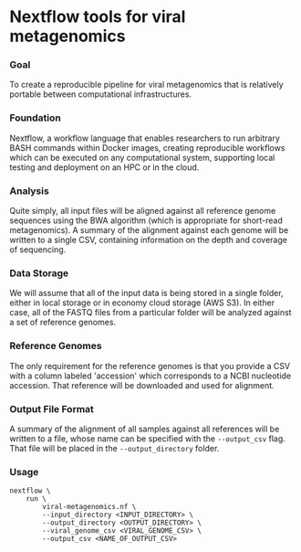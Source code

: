 # Nextflow tools for viral metagenomics


### Goal

To create a reproducible pipeline for viral metagenomics that is
relatively portable between computational infrastructures.


### Foundation

Nextflow, a workflow language that enables researchers to run arbitrary
BASH commands within Docker images, creating reproducible workflows
which can be executed on any computational system, supporting local 
testing and deployment on an HPC or in the cloud.


### Analysis

Quite simply, all input files will be aligned against all reference
genome sequences using the BWA algorithm (which is appropriate for
short-read metagenomics). A summary of the alignment against each 
genome will be written to a single CSV, containing information on the 
depth and coverage of sequencing.


### Data Storage

We will assume that all of the input data is being stored in a single
folder, either in local storage or in economy cloud storage (AWS S3).
In either case, all of the FASTQ files from a particular folder will
be analyzed against a set of reference genomes.

### Reference Genomes

The only requirement for the reference genomes is that you provide a
CSV with a column labeled 'accession' which corresponds to a NCBI nucleotide
accession. That reference will be downloaded and used for alignment.


### Output File Format

A summary of the alignment of all samples against all references will be
written to a file, whose name can be specified with the `--output_csv` flag.
That file will be placed in the `--output_directory` folder.


### Usage

```
nextflow \
    run \
        viral-metagenomics.nf \
        --input_directory <INPUT_DIRECTORY> \
        --output_directory <OUTPUT_DIRECTORY> \
        --viral_genome_csv <VIRAL_GENOME_CSV> \
        --output_csv <NAME_OF_OUTPUT_CSV>
```
